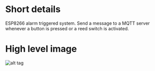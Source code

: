 # Short details
ESP8266 alarm triggered system. 
Send a message to a MQTT server whenever a button is pressed or a reed switch is activated.

# High level image
![alt tag](https://github.com/adrianbreazu/doorbell/blob/master/esp8266_alarm/esp8266_alarm.jpg)
